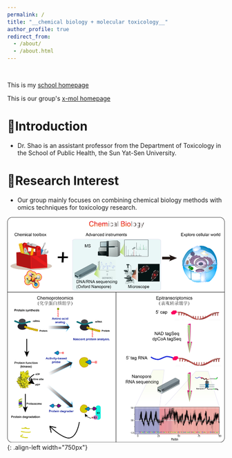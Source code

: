 ```yaml
---
permalink: /
title: "__chemical biology + molecular toxicology__"
author_profile: true
redirect_from: 
  - /about/
  - /about.html
---
```

<br />
<p>This is my <a href="https://sph.sysu.edu.cn/teacher/2407">school homepage</a></p>

<p>This is our group's <a href="https://www.x-mol.com/groups/shaoxj">x-mol homepage</a></p>
          


# __🥇Introduction__   
* Dr. Shao is an assistant professor from the Department of Toxicology in the School of Public Health, the Sun Yat-Sen University.  
        

# __🥈Research Interest__   
* Our group mainly focuses on combining chemical biology methods with omics techniques for toxicology research.
         
![chemical biology](/images/ChemBio.png){: .align-left width="750px"}  
